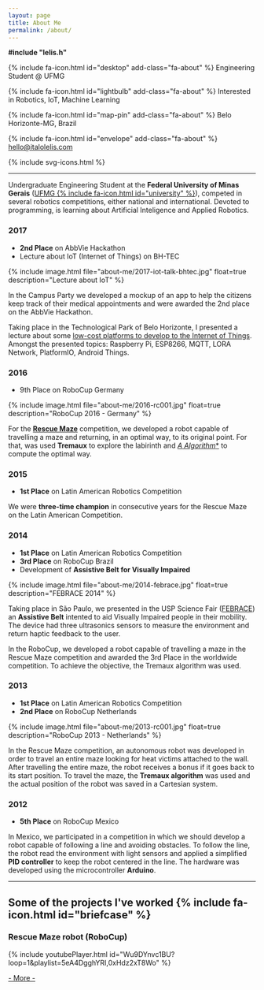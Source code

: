 ```yaml
---
layout: page
title: About Me
permalink: /about/
---
```


**\#include "lelis.h"**

{% include fa-icon.html id="desktop" add-class="fa-about" %} Engineering Student @ UFMG

{% include fa-icon.html id="lightbulb" add-class="fa-about" %} Interested in Robotics, IoT, Machine Learning

{% include fa-icon.html id="map-pin" add-class="fa-about" %} Belo Horizonte-MG, Brazil

{% include fa-icon.html id="envelope" add-class="fa-about" %} [hello@italolelis.com](mailto:hello@italolelis.com)

{% include svg-icons.html %}

---

Undergraduate Engineering Student at the **Federal University of Minas Gerais** ([UFMG {% include fa-icon.html id="university" %}](https://ufmg.br/international-visitors)), competed in several robotics competitions, either national and international. Devoted to programming, is learning about Artificial Inteligence and Applied Robotics.

### 2017

* **2nd Place** on AbbVie Hackathon
* Lecture about IoT (Internet of Things) on BH-TEC

{% include image.html file="about-me/2017-iot-talk-bhtec.jpg" float=true description="Lecture about IoT" %}

In the Campus Party we developed a mockup of an app to help the citizens keep track of their medical appointments and were awarded the 2nd place on the AbbVie Hackathon.

Taking place in the Technological Park of Belo Horizonte, I presented a lecture about some [low-cost platforms to develop to the Internet of Things](https://www.slideshare.net/ItaloLelis1/novas-plataformas-de-baixo-custo-para-a-internet-das-coisas). Amongst the presented topics: Raspberry Pi, ESP8266, MQTT, LORA Network, PlatformIO, Android Things.

### 2016

* 9th Place on RoboCup Germany

{% include image.html file="about-me/2016-rc001.jpg" float=true description="RoboCup 2016 - Germany" %}

For the [**Rescue Maze**](https://italohdc.github.io/posts/maze-solving) competition, we developed a robot capable of travelling a maze and returning, in an optimal way, to its original point. For that, was used **Tremaux** to explore the labirinth and [**A* Algorithm**](https://italohdc.github.io/posts/maze-solving) to compute the optimal way.

### 2015

* **1st Place** on Latin American Robotics Competition

We were **three-time champion** in consecutive years for the Rescue Maze on the Latin American Competition.

### 2014

* **1st Place** on Latin American Robotics Competition
* **3rd Place** on RoboCup Brazil
* Development of **Assistive Belt for Visually Impaired**

{% include image.html file="about-me/2014-febrace.jpg" float=true description="FEBRACE 2014" %}

Taking place in São Paulo, we presented in the USP Science Fair ([FEBRACE](https://www.youtube.com/watch?v=g7VL8v_2wdo)) an **Assistive Belt** intented to aid Visually Impaired people in their mobility. The device had three ultrasonics sensors to measure the environment and return haptic feedback to the user.

In the RoboCup, we developed a robot capable of travelling a maze in the Rescue Maze competition and awarded the 3rd Place in the worldwide competition. To achieve the objective, the Tremaux algorithm was used.

### 2013

* **1st Place** on Latin American Robotics Competition
* **2nd Place** on RoboCup Netherlands

{% include image.html file="about-me/2013-rc001.jpg" float=true description="RoboCup 2013 - Netherlands" %}

In the Rescue Maze competition, an autonomous robot was developed in order to travel an entire maze looking for heat victims attached to the wall. After travelling the entire maze, the robot receives a bonus if it goes back to its start position. To travel the maze, the **Tremaux algorithm** was used and the actual position of the robot was saved in a Cartesian system.

### 2012

* **5th Place** on RoboCup Mexico

In Mexico, we participated in a competition in which we should develop a robot capable of following a line and avoiding obstacles. To follow the line, the robot read the environment with light sensors and applied a simplified **PID controller** to keep the robot centered in the line. The hardware was developed using the microcontroller **Arduino**.

---

## Some of the projects I've worked {% include fa-icon.html id="briefcase" %}

### Rescue Maze robot (RoboCup)

{% include youtubePlayer.html id="Wu9DYnvc1BU?loop=1&playlist=5eA4DgghYRI,0xHdz2xT8Wo" %}

[- More -](https://italohdc.github.io/posts/maze-solving)
